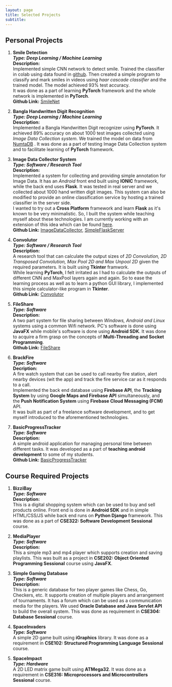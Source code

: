```yaml
---
layout: page
title: Selected Projects 
subtitle:
---
```


## Personal Projects

1. **Smile Detection**  
   ***Type: Deep Learning / Machine Learning***    
   **Description:**   
   Implemented simple CNN network to detect smile. Trained the classifier in colab using data found in <a href="https://github.com/hromi/SMILEsmileD" target="_blank">github</a>. Then created a simple program to classify and mark smiles in videos using *haar cascade classifier* and the trained model. The model achieved 93% test accuracy.  
   It was done as a part of learning **PyTorch** framework and the whole network is implemented in **PyTorch**.  
   **Github Link:** <a href="https://github.com/numan947/Deep-Learning-Projects" target="_blank">SmileNet</a>
   


2. **Bangla Handwritten Digit Recognition**    
   ***Type: Deep Learning / Machine Learning***    
   **Description:**    
   Implemented a Bangla Handwritten Digit recognizer using **PyTorch**. It achieved 89% accuracy on about 1000 test images collected using *Image Data Collection system*. We trained the model on data from <a href="https://www.kaggle.com/BengaliAI/numta" target="_blank">NumtaDB</a> . It was done as a part of testing Image Data Collection system and to facilitate learning of **PyTorch** framework.  
   <!-- **Colab Link:** <a href="http://colab.research.google.com/drive/1KGtC0Q4-45jwDwusBgLOrEFWbCcobomo" target="_blank">BanglaHandwrittenDigitRecognizer</a> -->

3. **Image Data Collector System**  
   ***Type: Software / Research Tool***  
   **Description:**  
   Implemented a system for collecting and providing simple annotation for Image Data. It has an *Android* front end built using **IONIC** framework, while the back end uses **Flask**. It was tested in real server and we collected about 1000 hand written digit images. This system can also be modified to provide an online classification service by hosting a trained classifier in the server side.  
   I wanted to try out a **Cross Platform** framework and learn **Flask** as it's known to be very minimalistic. So, I built the system while teaching myself about these technologies. I am currently working with an extension of this idea which can be found <a target="_blank" href="/research">here</a>.  
   **Github Link:** <a href="https://github.com/numan947/ImageDataCollector" target="_blank">ImageDataCollector</a>, <a href="https://github.com/numan947/SimpleFlaskServer" target="_blank">SimpleFlaskServer</a>

4. **Convolutor**  
   ***Type: Software / Research Tool***  
   **Description:**  
   A research tool that can calculate the output sizes of *2D Convolution, 2D Transposed Convolution, Max Pool 2D and Max Unpool 2D* given the required parameters. It is built using **Tkinter** framwork.  
   While learning **PyTorch**, I felt irritated as I had to calculate the outputs of different CNN and MaxPool layers again and again. So to ease the learning process as well as to learn a python GUI library, I implemented this simple calculator-like program in **Tkinter**.  
   **Github Link:** <a target="_blank" href="https://github.com/numan947/Convolutor">Convolutor</a>

5. **FileShare**  
   ***Type: Software***  
   **Description:**  
   A two part system for file sharing between *Windows, Android and Linux* systems using a common Wifi network. PC's software is done using **JavaFX** while mobile's software is done using **Android SDK**. It was done to acquire a firm grasp on the concepts of **Multi-Threading and Socket Programming**.  
   **Github Link:** <a target="_blank" href="https://github.com/numan947/FileShare">FileShare</a>

6. **BrackFire**  
   ***Type: Software***  
   **Decription:**  
   A fire watch system that can be used to call nearby fire station, alert nearby devices (wit the app) and track the fire service car as it responds to a call.  
   Implemented the back end database using **Firebase API**, the **Tracking System** by using **Google Maps and Firebase API** simultaneously, and the **Push Notification System** using **Firebase Cloud Messaging (FCM)** API.  
   It was built as part of a freelance software development, and to get myself introduced to the aforementioned technologies.


7. **BasicProgressTracker**  
   ***Type: Software***  
   **Description:**  
   A simple android application for managing personal time between different tasks. It was developed as a part of **teaching android development** to some of my students.  
   **Github Link:** <a target="_blank" href="https://github.com/numan947/BasicProgressTracker">BasicProgressTracker</a>



## Course Required Projects

1. **BizziBay**  
   ***Type: Software***  
   **Description:**  
   This is a digital shopping system which can be used to buy and sell products online. Front end is done in **Android SDK** and in simple HTML/CSS/JS while back end runs on **Python Django** framework. This was done as a part of **CSE322: Software Development Sessional** course.  

2. **MediaPlayer**  
   ***Type: Software***  
   **Description:**  
   This a simple mp3 and mp4 player which supports creation and saving playlists. This was built as a project in **CSE202: Object Oriented Programming Sessional** course using **JavaFX**.

3. **Simple Gaming Database**  
   ***Type: Software***  
   **Description:**  
   This is a generic database for two player games like Chess, Go, Checkers, etc. It supports creation of multiple players and arrangement of tournaments. It has a forum which can be used as a communication media for the players. We used **Oracle Database and Java Servlet API** to build the overall system. This was done as requirement in **CSE304: Database Sessional** course.

4. **SpaceInvaders**  
   ***Type: Software***  
   A simple 2D game built using **iGraphics** library. It was done as a requirement in **CSE102: Structured Programming Language Sessional** course.

5. **SpaceImpact**  
   ***Type: Hardware***  
   A 2D LED matrix game built using **ATMega32**. It was done as a requirement in **CSE316: Microprocessors and Microcontrollers Sessional** course.
